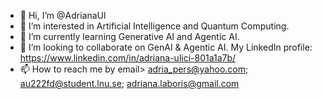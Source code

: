 - 👋 Hi, I’m @AdrianaUl
- 👀 I’m interested in Artificial Intelligence and Quantum Computing.
- 🌱 I’m currently learning Generative AI and Agentic AI.
- 💞️ I’m looking to collaborate on GenAI & Agentic AI.
My LinkedIn profile: https://www.linkedin.com/in/adriana-ulici-801a1a7b/
- 📫 How to reach me by email> adria_pers@yahoo.com; au222fd@student.lnu.se; adriana.laboris@gmail.com

<!---
AdrianaUl/AdrianaUl is a ✨ special ✨ repository because its `README.md` (this file) appears on your GitHub profile.
You can click the Preview link to take a look at your changes.
--->
